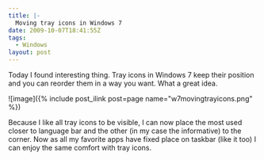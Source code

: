 ```yaml
---
title: |-
  Moving tray icons in Windows 7
date: 2009-10-07T18:41:55Z
tags:
  - Windows
layout: post
---
```

Today I found interesting thing. Tray icons in Windows 7 keep their position and you can reorder them in a way you want. What a great idea.

![image]({% include post_ilink post=page name="w7movingtrayicons.png" %})

Because I like all tray icons to be visible, I can now place the most used closer to language bar and the other (in my case the informative) to the corner. Now as all my favorite apps have fixed place on taskbar (like it too) I can enjoy the same comfort with tray icons.